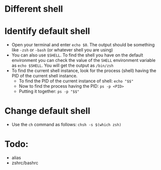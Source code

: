# Different shell

# Identify default shell
- Open your terminal and enter `echo $0`. The output should be something like `-zsh` or `-bash` (or whatever shell you are using)
- You can also use `$SHELL`. To find the shell you have on the default environment you can check the value of the `SHELL` environment variable as `echo $SHELL`. You will get the output as `/bin/zsh`
- To find the current shell instance, look for the process (shell) having the PID of the current shell instance.
    - To find the PID of the current instance of shell: `echo "$$"`
    - Now to find the process having the PID: `ps -p <PID>`
    - Putting it together: `ps -p "$$"`

# Change default shell
- Use the `ch` command as follows: `chsh -s $(which zsh)`

# Todo:
- alias
- zshrc/bashrc